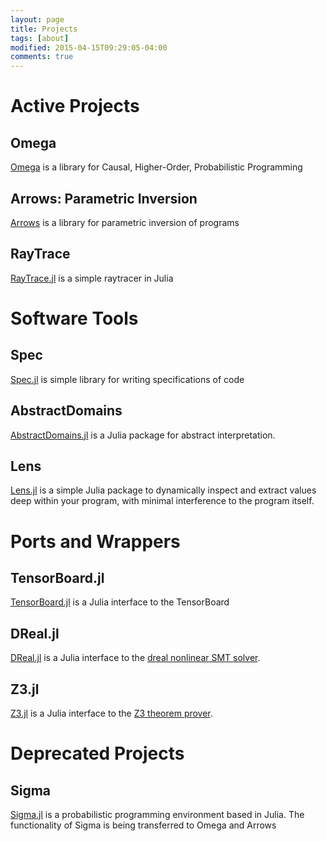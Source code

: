 ```yaml
---
layout: page
title: Projects
tags: [about]
modified: 2015-04-15T09:29:05-04:00
comments: true
---
```


# Active Projects

## Omega

[Omega](https://github.com/wacabanga/reverseflow) is a library for Causal, Higher-Order, Probabilistic Programming

## Arrows: Parametric Inversion

[Arrows](https://github.com/wacabanga/reverseflow) is a library for parametric inversion of programs

## RayTrace

[RayTrace.jl](https://github.com/zenna/RayTrace.jl) is a simple raytracer in Julia

# Software Tools

## Spec

[Spec.jl](https://github.com/dreal/Spec.jl) is simple library for writing specifications of code

## AbstractDomains

[AbstractDomains.jl](https://github.com/zenna/AbstractDomains.jl) is a Julia package for abstract interpretation.

## Lens

[Lens.jl](https://github.com/zenna/Lens.jl) is a simple Julia package to dynamically inspect and extract values deep within your program, with minimal interference to the program itself.

# Ports and Wrappers

## TensorBoard.jl

[TensorBoard.jl](https://github.com/dreal/TensorBoard.jl) is a Julia interface to the TensorBoard

## DReal.jl

[DReal.jl](https://github.com/dreal/DReal.jl) is a Julia interface to the [dreal nonlinear SMT solver](http://dreal.github.io/).

## Z3.jl

[Z3.jl](https://github.com/zenna/Z3.jl) is a Julia interface to the [Z3 theorem prover](http://rise4fun.com/z3).

# Deprecated Projects

## Sigma

[Sigma.jl](https://github.com/zenna/Sigma.jl) is a probabilistic programming environment based in Julia.
The functionality of Sigma is being transferred to Omega and Arrows

